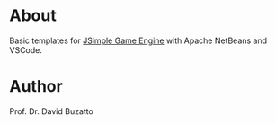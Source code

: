 # About
Basic templates for [JSimple Game Engine](https://github.com/davidbuzatto/JSGE) with Apache NetBeans and VSCode.

# Author
Prof. Dr. David Buzatto
